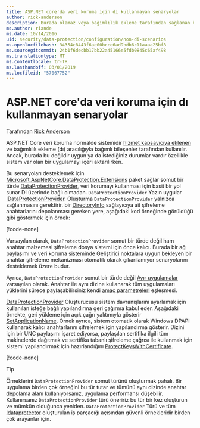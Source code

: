 ```yaml
---
title: ASP.NET core'da veri koruma için dı kullanmayan senaryolar
author: rick-anderson
description: Burada olamaz veya bağımlılık ekleme tarafından sağlanan bir hizmet kullanmak istemiyorsanız veri koruma senaryolarını desteklemek üzere öğrenin.
ms.author: riande
ms.date: 10/14/2016
uid: security/data-protection/configuration/non-di-scenarios
ms.openlocfilehash: 34354c8443f6ae00bcce6ad9bdb6c11aaaa25bf8
ms.sourcegitcommit: 24b1f6decbb17bb22a45166e5fdb0845c65af498
ms.translationtype: MT
ms.contentlocale: tr-TR
ms.lasthandoff: 03/01/2019
ms.locfileid: "57067752"
---
```

# <a name="non-di-aware-scenarios-for-data-protection-in-aspnet-core"></a>ASP.NET core'da veri koruma için dı kullanmayan senaryolar

Tarafından [Rick Anderson](https://twitter.com/RickAndMSFT)

ASP.NET Core veri koruma normalde sistemidir [hizmet kapsayıcıya eklenen](xref:security/data-protection/consumer-apis/overview) ve bağımlılık ekleme (dı) aracılığıyla bağımlı bileşenler tarafından kullanılır. Ancak, burada bu değildir uygun ya da istediğiniz durumlar vardır özellikle sistem var olan bir uygulamayı içeri aktarılırken.

Bu senaryoları desteklemek için [Microsoft.AspNetCore.DataProtection.Extensions](https://www.nuget.org/packages/Microsoft.AspNetCore.DataProtection.Extensions/) paket sağlar somut bir türde [DataProtectionProvider](/dotnet/api/Microsoft.AspNetCore.DataProtection.DataProtectionProvider), veri korumayı kullanması için basit bir yol sunar DI üzerinde bağlı olmadan. `DataProtectionProvider` Yazın uygular [IDataProtectionProvider](/dotnet/api/microsoft.aspnetcore.dataprotection.idataprotectionprovider). Oluşturma `DataProtectionProvider` yalnızca sağlanmasını gerektirir. bir [DirectoryInfo](/dotnet/api/system.io.directoryinfo) sağlayıcıya ait şifreleme anahtarlarını depolanması gereken yere, aşağıdaki kod örneğinde görüldüğü gibi göstermek için örnek:

[!code-none[](non-di-scenarios/_static/nodisample1.cs)]

Varsayılan olarak, `DataProtectionProvider` somut bir türde değil ham anahtar malzemesi şifreleme dosya sistemi için önce kalıcı. Burada bir ağ paylaşımı ve veri koruma sisteminde Geliştirici noktalara uygun bekleyen bir anahtar şifreleme mekanizması otomatik olarak çıkarılamıyor senaryolarını desteklemek üzere budur.

Ayrıca, `DataProtectionProvider` somut bir türde değil [Ayır uygulamalar](xref:security/data-protection/configuration/overview#per-application-isolation) varsayılan olarak. Anahtar ile aynı dizine kullanarak tüm uygulamaları yüklerini sürece paylaşabilirsiniz kendi [amaç parametreleri](xref:security/data-protection/consumer-apis/purpose-strings) eşleşmesi.

[DataProtectionProvider](/dotnet/api/microsoft.aspnetcore.dataprotection.dataprotectionprovider) Oluşturucusu sistem davranışlarını ayarlamak için kullanılan isteğe bağlı yapılandırma geri çağırma kabul eder. Aşağıdaki örnekte, geri yükleme için açık çağrı yalıtımıyla gösterir [SetApplicationName](/dotnet/api/microsoft.aspnetcore.dataprotection.dataprotectionbuilderextensions.setapplicationname). Örnek ayrıca, sistem otomatik olarak Windows DPAPI kullanarak kalıcı anahtarlarını şifrelemek için yapılandırma gösterir. Dizini için bir UNC paylaşımı işaret ediyorsa, paylaşılan sertifika ilgili tüm makinelerde dağıtmak ve sertifika tabanlı şifreleme çağrısı ile kullanmak için sistemi yapılandırmak için hazırlandığını [ProtectKeysWithCertificate](/dotnet/api/microsoft.aspnetcore.dataprotection.dataprotectionbuilderextensions.protectkeyswithcertificate).

[!code-none[](non-di-scenarios/_static/nodisample2.cs)]

> [!TIP]
> Örneklerini `DataProtectionProvider` somut türünü oluşturmak pahalı. Bir uygulama birden çok örneğini bu tür tutar ve tümünü aynı dizinde anahtar depolama alanı kullanıyorsanız, uygulama performansı düşebilir. Kullanırsanız `DataProtectionProvider` türü öneririz bu tür bir kez oluşturun ve mümkün olduğunca yeniden. `DataProtectionProvider` Türü ve tüm [Idataprotector](/dotnet/api/microsoft.aspnetcore.dataprotection.idataprotector) oluşturulan iş parçacığı açısından güvenli örnekleridir birden çok arayanlar için.
